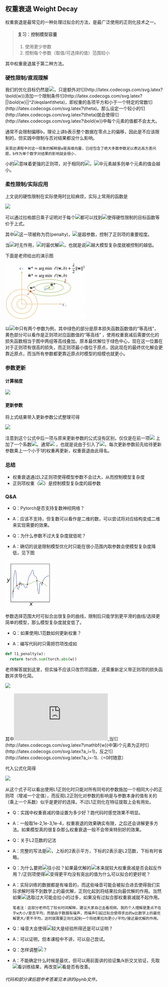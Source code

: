 ## 权重衰退 Weight Decay

权重衰退是最常见的一种处理过拟合的方法，是最广泛使用的正则化技术之一。

> #### 复习：控制模型容量
>
> 1. 使用更少参数
> 2. 控制每个参数（取值/可选择的值）范围较小

其中权重衰退属于第二种方法。

### 硬性限制/直观理解

我们的优化目标仍然是![](http://latex.codecogs.com/svg.latex?min\space\ell(\bold{w},b))，只是额外对![](http://latex.codecogs.com/svg.latex?\bold{w})添加一个限制条件![](http://latex.codecogs.com/svg.latex?||\bold{w}||^2\leqslant\theta)，即权重的各项平方和小于一个特定的常数![](http://latex.codecogs.com/svg.latex?\theta)。那么设定一个较小的![](http://latex.codecogs.com/svg.latex?\theta)就会使得![](http://latex.codecogs.com/svg.latex?\bold{w})中每个元素的值都不会太大。

通常不会限制偏移b，理论上讲b表示整个数据在零点上的偏移，因此是不应该限制的，但实践中限制与否对结果都没什么影响。

`吴恩达课程中对这一现象的解释是w是高维向量，已经包含了绝大多数参数足以表达高方差问题，b作为单个数字对结果的影响就会很小.`

小的![](http://latex.codecogs.com/svg.latex?\theta)意味着更强的正则项，对于相同的![](http://latex.codecogs.com/svg.latex?\theta)，![](http://latex.codecogs.com/svg.latex?\bold{w})中元素越多则单个元素的值会越小。

### 柔性限制/实际应用

上文说的硬性限制在实际使用时比较麻烦，实际上常用的函数是

![](http://latex.codecogs.com/svg.latex?min\space\ell(\bold{w},b)+\frac{\lambda}{2}||\bold{w}||^2)

可以通过拉格朗日乘子证明对于每个![](http://latex.codecogs.com/svg.latex?\theta)都可以找到![](http://latex.codecogs.com/svg.latex?\lambda)使得硬性限制的目标函数等价于上式。

其中![](http://latex.codecogs.com/svg.latex?\frac{\lambda}{2}||\bold{w}||^2)这一项被称为罚(penalty)，![](http://latex.codecogs.com/svg.latex?\lambda)是超参数，控制了正则项的重要程度。

当![](http://latex.codecogs.com/svg.latex?\lambda=0)时无作用，![](http://latex.codecogs.com/svg.latex?\lambda\rightarrow\infty)时最优解![](http://latex.codecogs.com/svg.latex?\bold{w}^*\rightarrow0)，也就是说![](http://latex.codecogs.com/svg.latex?\lambda)越大模型复杂度就被控制的越低。

下面是老师给出的演示图

<img src="..\imgs\12\12-01.JPG" alt="12-01" style="zoom:25%;" />

以![](http://latex.codecogs.com/svg.latex?\bold{w})中只有两个参数为例，其中绿色的部分是原本损失函数函数值的“等高线”，黄色部分可以看作是正则项对应函数值的“等高线” ，使用权重衰减后需要优化的损失函数相当于图中两组等高线叠加。原本最优解位于绿色中心，现在这一位置在对于正则项有很高的损失，而正则项最小值位于原点，因此现在的最终优化解会更靠近原点，而当所有参数都更靠近原点时模型的规模也就更小。

### 参数更新

#### 计算梯度

![](http://latex.codecogs.com/svg.latex?\frac{\partial{}}{\partial{\bold{w}}}(\ell(\bold{w},b)+\frac{\lambda}{2}||\bold{w}||^2)=\frac{\partial{\ell(\bold{w},b)}}{{\partial{\bold{w}}}}+\lambda\bold{w})

#### 更新参数

将上式结果带入更新参数公式整理可得

![](http://latex.codecogs.com/svg.latex?\bold{w}_{t+1}=(1-\eta\lambda)\bold{w}_{t}-\eta\frac{\partial{\ell(\bold{w}_t,b_t)}}{{\partial{\bold{w}_{t}}}})

注意到这个公式中后一项与原来更新参数的公式没有区别，仅仅是在前一项![](http://latex.codecogs.com/svg.latex?\bold{w}_{t}) 上加了一个系数![](http://latex.codecogs.com/svg.latex?(1-\eta\lambda))。通常![](http://latex.codecogs.com/svg.latex?\eta\lambda<1) ，也就是说由于引入了![](http://latex.codecogs.com/svg.latex?\lambda)，每次更新参数前先给待更新参数乘上一个小于1的权重再更新，权重衰退由此得名。

### 总结

- 权重衰退通过L2正则项使得模型参数不会过大，从而控制模型复杂度
- 正则项权重（![](http://latex.codecogs.com/svg.latex?\lambda)）是控制模型复杂度的超参数                                                                                                                                                                                                                                                                                                                                                                                                                                                                                                                                                                                                                                                                                                                                                                                                                                                                                                                                                                                                                                                                                                                                                                                                                                                                                                                                                                                                                                                                                                                                                                                                                                                                                                                                                                                                                                                                                                                                                                                                                                                                                                                                                                                                                                                                                                                                                                                                                                                                                                                                                                                                                                                                                                                                                                                                                                                                                                                                                                                                                                                                                                                                                                                                                                   

### Q&A

- Q：Pytorch是否支持复数神经网络？

- A：应该不支持，但复数可以看作是二维的数，可以尝试将对应结构变成二维来实现需要的效果。

- Q：为什么参数不过大复杂度就低呢？

- A：确切的说是限制模型优化时只能在很小范围内取参数会使模型复杂度降低，见下图

 <img src="..\imgs\12\12-02.JPG" alt="12-02" style="zoom:33%;" />

参数选择范围大时可拟合出很复杂的曲线，限制后只能学到更平滑的曲线/选择更简单的模型，那么模型复杂度就变低了。

- Q：如果使用L1范数如何更新权重？

- A：编写代码时只需把罚项改成如

```python
def l1_penalty(w):
  return torch.sum(torch.abs(w))
```

老师解答就到这里，但实操不应该只改罚项函数，还需重新定义带正则项的损失函数并求导化简。

![](http://latex.codecogs.com/svg.latex?\frac{\partial{}}{\partial{\mathbf{w}}}(\ell(\mathbf{w},b)+\lambda||\mathbf{w}||_1)=\frac{\partial{\ell(\mathbf{w},b)}}{{\partial{\mathbf{w}}}}+I'\lambda)

其中![](http://latex.codecogs.com/svg.latex?I'=(a_1,...,a_n)),当![](http://latex.codecogs.com/svg.latex?\mathbf{w})中第i个元素为正时![](http://latex.codecogs.com/svg.latex?a_i=1)，反之![](http://latex.codecogs.com/svg.latex?a_i=-1).（=0时随意）

代入公式化简得

![](http://latex.codecogs.com/svg.latex?\mathbf{w}_{t+1}=\mathbf{w}_{t}-\eta\frac{\partial{\ell(\mathbf{w}_t,b_t)}}{{\partial{\mathbf{w}_{t}}}}-I'\eta\lambda)

从这个式子可以看出使用L1正则化时只能对所有同号的参数施加一个相同大小的正则项（增减一个定值），而反观L2正则化对参数的影响是与参数本身的值有关的（乘上一个系数）似乎是更好的选择。不过L1正则化在特征提取上会有用处。

- Q：实践中权重衰减的值设置为多少好？跑代码时感觉效果不明显。

- A：一般取1e-2,1e-3,1e-4，权重衰退的效果确实有限，之后还会讲解更多方法。如果模型真的很复杂那么权重衰退一般不会带来特别好的效果。

- Q：关于L2范数的记法

- A：完整的写法是![](http://latex.codecogs.com/svg.latex?||\bold{w}||^2_2)，上标的2表示平方，下标的2表示是L2范数，下标有时省略。

- Q：为什么要把![](http://latex.codecogs.com/svg.latex?\bold{w})往小拉？如果最优解的![](http://latex.codecogs.com/svg.latex?\bold{w})本来就较大权重衰减是否会起反作用？/正则项使得![](http://latex.codecogs.com/svg.latex?\bold{w})变得更平均没有突出的值为什么可以拟合的更好呢？

- A：实际训练的数据都是有噪音的，而这些噪音可能会被拟合进去使得我们实际求解时得不到数学上的最优解，正则化起到将结果拉向最优解的作用。当然如果![](http://latex.codecogs.com/svg.latex?\lambda)选取过大可能会拉小的过多，如果没有过拟合那权重衰减就不起作用。

  `笔者注：这部分老师花了较长时间解释，建议大家自己去看视频。我的个人理解是重点不在于w大小/是否平均，而是由于数据有噪声，而噪声引起过拟合使得求出的w比数学上的最优解更大/更不平均，这时就需要正则化起到一个将结果拉向更小/平均/接近最优解的作用。`

- Q：噪音大会使得![](http://latex.codecogs.com/svg.latex?\bold{w})较大是经验所得还是可以证明？
- A：可以证明，但本课程中不讲，可以自己尝试。
- Q：怎样调整![](http://latex.codecogs.com/svg.latex?\lambda)？
- A：不能确定什么时候是最优，但可以用前面讲的验证集/k折交叉验证，先取![](http://latex.codecogs.com/svg.latex?\lambda=0)看训练结果，再改变![](http://latex.codecogs.com/svg.latex?\lambda)看是否有改善。



###### 代码和部分课后题参考答案见本讲的ipynb文件。

